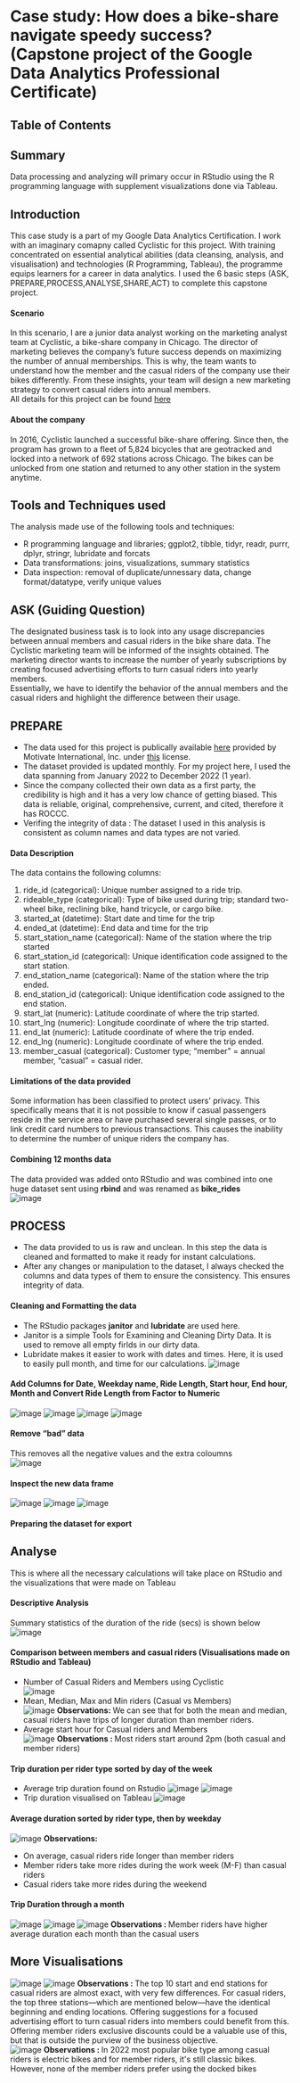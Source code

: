# Case study: How does a bike-share navigate speedy success? </br> (Capstone project of the Google Data Analytics Professional Certificate)
## Table of Contents
## Summary
Data processing and analyzing will primary occur in RStudio using the R programming language with supplement visualizations done via Tableau.
## Introduction
This case study is a part of my Google Data Analytics Certification. I work with an imaginary comapny called Cyclistic for this project. With training concentrated on essential analytical abilities (data cleansing, analysis, and visualisation) and technologies (R Programming, Tableau), the programme equips learners for a career in data analytics. I used the 6 basic steps (ASK, PREPARE,PROCESS,ANALYSE,SHARE,ACT) to complete this capstone project.
#### Scenario
In this scenario, I are a junior data analyst working on the marketing analyst team at Cyclistic, a bike-share company in Chicago. The director of marketing believes the company’s future success depends on maximizing the number of annual memberships. This is why, the team wants to understand how the member and the casual riders of the company use their bikes differently. From these insights, your team will design a new marketing strategy to convert casual riders into annual members. </br>
All details for this project can be found [here](https://d3c33hcgiwev3.cloudfront.net/33sjlhw5SEKkX5eNNAa-cQ_5ac6ed67e08943078d4fd97e2fdfa5f1_V2-FOR-PDF_C8M2L2R2_Reading_Case-Study-1_-How-does-a-bike-share-navigate-speedy-success_.pdf?Expires=1707609600&Signature=fWwd7AXtRYk5BNBI3gSF5QZl9HmUAjk6LtZnSVCbCi9VDN0~GIb2RFTq5Uz6GQJV0JUAa8D31KXTlNdbmzflGtV6F-MaLJO4fWzPnOpswi9dXtnmM92uqdDssunE1TeIbithkuIZpPFzzV8e4vf~XaWXOSsnqJdNh1zJ4wlUGBI_&Key-Pair-Id=APKAJLTNE6QMUY6HBC5A)
#### About the company
In 2016, Cyclistic launched a successful bike-share offering. Since then, the program has grown to a fleet of 5,824 bicycles that are geotracked and locked into a network of 692 stations across Chicago. The bikes can be unlocked from one station and returned to any other station in the system anytime.

## Tools and Techniques used
The analysis made use of the following tools and techniques:
- R programming language and libraries; ggplot2, tibble, tidyr, readr, purrr, dplyr, stringr, lubridate and forcats </br>
- Data transformations: joins, visualizations, summary statistics </br>
- Data inspection: removal of duplicate/unnessary data, change format/datatype, verify unique values </br>

## ASK (Guiding Question)
The designated business task is to look into any usage discrepancies between annual members and casual riders in the bike share data. The Cyclistic marketing team will be informed of the insights obtained. The marketing director wants to increase the number of yearly subscriptions by creating focused advertising efforts to turn casual riders into yearly members. </br>
Essentially, we have to identify the behavior of the annual members and the casual riders and highlight the difference between their usage.

## PREPARE
- The data used for this project is publically available [here](https://divvy-tripdata.s3.amazonaws.com/index.html) provided by Motivate International, Inc. under [this](https://divvybikes.com/data-license-agreement) license. </br>
- The dataset provided is updated monthly. For my project here, I used the data spanning from January 2022 to December 2022 (1 year). </br>
- Since the company collected their own data as a first party, the credibility is high and it has a very low chance of getting biased. This data is reliable, original, comprehensive, current, and cited, therefore it has ROCCC. </br>
- Verifing the integrity of data : The dataset I used in this analysis is consistent as column names and data types are not varied. </br>
#### Data Description
The data contains the following columns: </br>
1. ride_id (categorical): Unique number assigned to a ride trip.
2. rideable_type (categorical): Type of bike used during trip; standard two-wheel bike, reclining bike, hand tricycle, or cargo bike.
3. started_at (datetime): Start date and time for the trip
4. ended_at (datetime): End data and time for the trip
5. start_station_name (categorical): Name of the station where the trip started
6. start_station_id (categorical): Unique identification code assigned to the start station.
7. end_station_name (categorical): Name of the station where the trip ended.
8. end_station_id (categorical): Unique identification code assigned to the end station.
9. start_lat (numeric): Latitude coordinate of where the trip started.
10. start_lng (numeric): Longitude coordinate of where the trip started.
11. end_lat (numeric): Latitude coordinate of where the trip ended.
12. end_lng (numeric): Longitude coordinate of where the trip ended.
13. member_casual (categorical): Customer type; “member” = annual member, “casual” = casual rider.
#### Limitations of the data provided
Some information has been classified to protect users' privacy. This specifically means that it is not possible to know if casual passengers reside in the service area or have purchased several single passes, or to link credit card numbers to previous transactions. This causes the inability to determine the number of unique riders the company has.
#### Combining 12 months data
The data provided was added onto RStudio and was combined into one huge dataset sent using <b>rbind</b> and was renamed as <b>bike_rides</b> </br>
![image](https://github.com/oakhila11/Bike_Rides_Project/assets/159274121/b3e606aa-0a28-4e8f-808b-f5711fd7f791)

## PROCESS 
- The data provided to us is raw and unclean. In this step the data is cleaned and formatted to make it ready for instant calculations. </br>
- After any changes or manipulation to the dataset, I always checked the columns and data types of them to ensure the consistency. This ensures integrity of data.
#### Cleaning and Formatting the data
- The RStudio packages <b>janitor</b> and <b>lubridate</b> are used here.
- Janitor is a simple Tools for Examining and Cleaning Dirty Data. It is used to remove all empty firlds in our dirty data.
- Lubridate makes it easier to work with dates and times. Here, it is used to easily pull month, and time for our calculations.
![image](https://github.com/oakhila11/Bike_Rides_Project/assets/159274121/2cffdbdf-7b8f-4ec0-b56f-065376997120)
#### Add Columns for Date, Weekday name, Ride Length, Start hour, End hour, Month and Convert Ride Length from Factor to Numeric
![image](https://github.com/oakhila11/Bike_Rides_Project/assets/159274121/fec59fe9-4a91-40fd-851a-fd82c6239814)
![image](https://github.com/oakhila11/Bike_Rides_Project/assets/159274121/66ef9bd9-9212-4a02-b1a7-661aa31cad66)
![image](https://github.com/oakhila11/Bike_Rides_Project/assets/159274121/4538ccb2-eb40-4f0c-9405-a9b8044a19a2)
![image](https://github.com/oakhila11/Bike_Rides_Project/assets/159274121/53678592-1298-47f9-8b38-7de3c8b0ca0f)
#### Remove “bad” data
This removes all the negative values and the extra coloumns </br>
![image](https://github.com/oakhila11/Bike_Rides_Project/assets/159274121/73ea8760-e6cb-43ec-a20c-bf3612ada2c9)
#### Inspect the new data frame
![image](https://github.com/oakhila11/Bike_Rides_Project/assets/159274121/050ec85a-577c-4cb5-bea1-8517bfaa313e)
![image](https://github.com/oakhila11/Bike_Rides_Project/assets/159274121/89ec123b-5afe-4fd3-bc5f-e867ab7929ce)
![image](https://github.com/oakhila11/Bike_Rides_Project/assets/159274121/995f3648-3a36-47fa-b088-e62def428916)
#### Preparing the dataset for export

## Analyse
This is where all the necessary calculations will take place on RStudio and the visualizations that were made on Tableau </br>
#### Descriptive Analysis
Summary statistics of the duration of the ride (secs) is shown below </br>
![image](https://github.com/oakhila11/Bike_Rides_Project/assets/159274121/e524a1f6-217e-4ee4-b570-60631fd54f2f)
#### Comparison between members and casual riders (Visualisations made on RStudio and Tableau)
- Number of Casual Riders and Members using Cyclistic </br>
  ![image](https://github.com/oakhila11/Bike_Rides_Project/assets/159274121/15f7f4f7-ae25-450b-8c19-98b9b3399754)
- Mean, Median, Max and Min riders (Casual vs Members) </br>
![image](https://github.com/oakhila11/Bike_Rides_Project/assets/159274121/08c3b882-d77b-44d5-a37c-cf5120770ad5)
<b> Observations: </b> We can see that for both the mean and median, casual riders have trips of longer duration than member riders.
- Average start hour for Casual riders and Members </br>
  ![image](https://github.com/oakhila11/Bike_Rides_Project/assets/159274121/0f73b2d4-fabc-4fd4-879f-07f0beace5df)
  <b> Observations : </b> Most riders start around 2pm (both casual and member riders)
#### Trip duration per rider type sorted by day of the week
- Average trip duration found on Rstudio
![image](https://github.com/oakhila11/Bike_Rides_Project/assets/159274121/adba9b37-0c89-4ad4-bdeb-1b96b8369003)
![image](https://github.com/oakhila11/Bike_Rides_Project/assets/159274121/70f25ebc-ccd5-48e0-809b-657892151c37)
- Trip duration visualised on Tableau
  ![image](https://github.com/oakhila11/Bike_Rides_Project/assets/159274121/95bf980c-dccf-4316-a4fd-a83b4da6cbe0)
#### Average duration sorted by rider type, then by weekday
![image](https://github.com/oakhila11/Bike_Rides_Project/assets/159274121/b995b86c-7146-4a80-9cd8-f8476174b93f)
<b> Observations: </b> </br>
- On average, casual riders ride longer than member riders 
- Member riders take more rides during the work week (M-F) than casual riders
- Casual riders take more rides during the weekend
#### Trip Duration through a month
![image](https://github.com/oakhila11/Bike_Rides_Project/assets/159274121/f90c632f-983f-4f2b-a90e-ed116b4fd6f4)
![image](https://github.com/oakhila11/Bike_Rides_Project/assets/159274121/c1ffe10e-abec-450b-9d43-f25d1bd410ef)
![image](https://github.com/oakhila11/Bike_Rides_Project/assets/159274121/dcd50ef9-5d44-4af7-98de-97f110efe8c3)
<b> Observations : </b> Member riders have higher average duration each month than the casual users

## More Visualisations
![image](https://github.com/oakhila11/Bike_Rides_Project/assets/159274121/361dad6a-588d-4104-b632-0dfd63f8fe88)
![image](https://github.com/oakhila11/Bike_Rides_Project/assets/159274121/681998e7-0901-4167-bc9b-82fb452ba2e7)
<b> Observations : </b> The top 10 start and end stations for casual riders are almost exact, with very few differences. For casual riders, the top three stations—which are mentioned below—have the identical beginning and ending locations.  Offering suggestions for a focused advertising effort to turn casual riders into members could benefit from this. Offering member riders exclusive discounts could be a valuable use of this, but that is outside the purview of the business objective. </br>
![image](https://github.com/oakhila11/Bike_Rides_Project/assets/159274121/3e39f7f2-495f-483d-baba-fbbadd690511)
<b> Observations : </b> In 2022 most popular bike type among casual riders is electric bikes and for member riders, it's still classic bikes. However, none of the member riders prefer using the docked bikes











